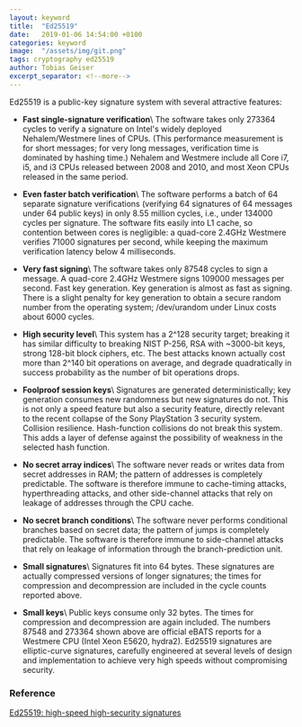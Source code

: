 ```yaml
---
layout: keyword
title:  "Ed25519"
date:   2019-01-06 14:54:00 +0100
categories: keyword
image:  "/assets/img/git.png"
tags: cryptography ed25519
author: Tobias Geiser
excerpt_separator: <!--more-->
---
```


Ed25519 is a public-key signature system with several attractive features:
<!--more-->

* __Fast single-signature verification__\\
The software takes only 273364 cycles to verify a signature on Intel's widely deployed Nehalem/Westmere lines of CPUs. (This performance measurement is for short messages; for very long messages, verification time is dominated by hashing time.) Nehalem and Westmere include all Core i7, i5, and i3 CPUs released between 2008 and 2010, and most Xeon CPUs released in the same period.

* __Even faster batch verification__\\
The software performs a batch of 64 separate signature verifications (verifying 64 signatures of 64 messages under 64 public keys) in only 8.55 million cycles, i.e., under 134000 cycles per signature. The software fits easily into L1 cache, so contention between cores is negligible: a quad-core 2.4GHz Westmere verifies 71000 signatures per second, while keeping the maximum verification latency below 4 milliseconds.

* __Very fast signing__\\
The software takes only 87548 cycles to sign a message. A quad-core 2.4GHz Westmere signs 109000 messages per second.
Fast key generation. Key generation is almost as fast as signing. There is a slight penalty for key generation to obtain a secure random number from the operating system; /dev/urandom under Linux costs about 6000 cycles.

* __High security level__\\
This system has a 2^128 security target; breaking it has similar difficulty to breaking NIST P-256, RSA with ~3000-bit keys, strong 128-bit block ciphers, etc. The best attacks known actually cost more than 2^140 bit operations on average, and degrade quadratically in success probability as the number of bit operations drops.

* __Foolproof session keys__\\
Signatures are generated deterministically; key generation consumes new randomness but new signatures do not. This is not only a speed feature but also a security feature, directly relevant to the recent collapse of the Sony PlayStation 3 security system.
Collision resilience. Hash-function collisions do not break this system. This adds a layer of defense against the possibility of weakness in the selected hash function.

* __No secret array indices__\\
The software never reads or writes data from secret addresses in RAM; the pattern of addresses is completely predictable. The software is therefore immune to cache-timing attacks, hyperthreading attacks, and other side-channel attacks that rely on leakage of addresses through the CPU cache.

* __No secret branch conditions__\\
The software never performs conditional branches based on secret data; the pattern of jumps is completely predictable. The software is therefore immune to side-channel attacks that rely on leakage of information through the branch-prediction unit.

* __Small signatures__\\
Signatures fit into 64 bytes. These signatures are actually compressed versions of longer signatures; the times for compression and decompression are included in the cycle counts reported above.

* __Small keys__\\
Public keys consume only 32 bytes. The times for compression and decompression are again included.
The numbers 87548 and 273364 shown above are official eBATS reports for a Westmere CPU (Intel Xeon E5620, hydra2).
Ed25519 signatures are elliptic-curve signatures, carefully engineered at several levels of design and implementation to achieve very high speeds without compromising security.

### Reference
[Ed25519: high-speed high-security signatures](https://ed25519.cr.yp.to/)
